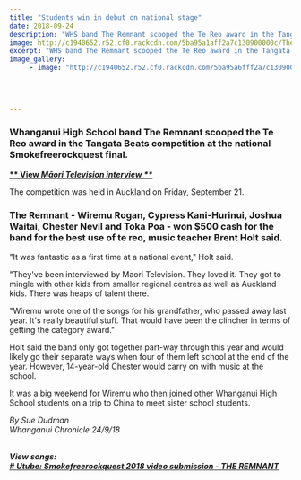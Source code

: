 ```yaml
---
title: "Students win in debut on national stage"
date: 2018-09-24
description: "WHS band The Remnant scooped the Te Reo award in the Tangata Beats competition at the national..."
image: http://c1940652.r52.cf0.rackcdn.com/5ba95a1aff2a7c130900000c/The-Remnant-(002).gif
excerpt: "WHS band The Remnant scooped the Te Reo award in the Tangata Beats competition at the national Smokefreerockquest final."
image_gallery:
     - image: "http://c1940652.r52.cf0.rackcdn.com/5ba95a6fff2a7c1309000010/tangata-beats.gif"
    
    
    
    
---
```


<h3 class="element element-paragraph">Whanganui High School band The Remnant scooped the Te Reo award in the Tangata Beats competition at the national Smokefreerockquest final.</h3>
<p><strong><a href="http://www.maoritelevision.com/news/regional/smokefree-rockquest-finals-tamaki-makaurau">** View&nbsp;<em>Māori Television interview **</em></a></strong></p>
<p class="element element-paragraph">The competition was held in Auckland on Friday, September 21.</p>
<h3 class="element element-paragraph">The Remnant - Wiremu Rogan, Cypress Kani-Hurinui, Joshua Waitai, Chester Nevil and Toka Poa - won $500 cash for the band for the best use of te reo, music teacher Brent Holt said.</h3>
<p class="element element-paragraph">"It was fantastic as a first time at a national event," Holt said.</p>
<p class="element element-paragraph">"They've been interviewed by Maori Television. They loved it. They got to mingle with other kids from smaller regional centres as well as Auckland kids. There was heaps of talent there.</p>
<p class="element element-paragraph">"Wiremu wrote one of the songs for his grandfather, who passed away last year. It's really beautiful stuff. That would have been the clincher in terms of getting the category award."</p>
<p class="element element-paragraph">Holt said the band only got together part-way through this year and would likely go their separate ways when four of them left school at the end of the year. However, 14-year-old Chester would carry on with music at the school.</p>
<p class="element element-paragraph">It was a big weekend for Wiremu who then joined other Whanganui High School students on a trip to China to meet sister school students.</p>
<p class="element element-paragraph"><em>By Sue Dudman</em><br /><em>Whanganui Chronicle 24/9/18<br /><br /></em></p>
<p class="element element-paragraph"><em><strong>View songs:</strong><br /><strong><a href="https://youtu.be/E2ES_DIaEsE"># Utube: Smokefreerockquest 2018 video submission - THE REMNANT</a></strong></em></p>


